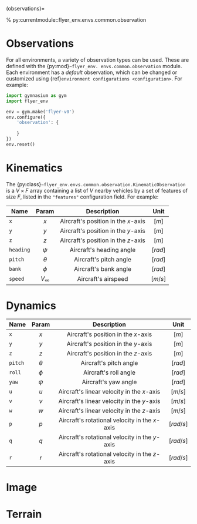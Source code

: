(observations)=

% py:currentmodule::flyer_env.envs.common.observation

# Observations

For all environments, a variety of observation types can be used. These are defined with the {py:mod}`~flyer_env.
envs.common.observation` module. Each environment has a *default* observation, which can be changed or customized 
using {ref}`environment configurations <configuration>`. For example: 

```python
import gymnasium as gym
import flyer_env

env = gym.make('flyer-v0')
env.configure({
    'observation': {
        
    }
})
env.reset()
```

# Kinematics

The {py:class}`~flyer_env.envs.common.observation.KinematicObservation` is a $V \times F$ array containing a list of 
$V$ nearby vehicles by a set of features of size $F$, listed in the `"features"` configuration field. For example:

| Name      |     Param    |             Description             |   Unit  |
|-----------|:------------:|:-----------------------------------:|:-------:|
|    `x`    |      $x$     | Aircraft's position in the $x$-axis |  [$m$]  |
|    `y`    |      $y$     | Aircraft's position in the $y$-axis |  [$m$]  |
|    `z`    |      $z$     | Aircraft's position in the $z$-axis |  [$m$]  |
| `heading` |    $\psi$    |       Aircraft's heading angle      | [$rad$] |
|  `pitch`  |   $\theta$   |        Aircraft's pitch angle       | [$rad$] |
|   `bank`  |    $\phi$    |        Aircraft's bank angle        | [$rad$] |
|  `speed`  | $V_{\infty}$ |         Aircraft's airspeed         | [$m/s$] |

# Dynamics

| Name    |   Param  |                   Description                  |    Unit   |
|---------|:--------:|:----------------------------------------------:|:---------:|
|   `x`   |    $x$   |       Aircraft's position in the $x$-axis      |   [$m$]   |
|   `y`   |    $y$   |       Aircraft's position in the $y$-axis      |   [$m$]   |
|   `z`   |    $z$   |       Aircraft's position in the $z$-axis      |   [$m$]   |
| `pitch` | $\theta$ |             Aircraft's pitch angle             |  [$rad$]  |
|  `roll` |  $\phi$  |              Aircraft's roll angle             |  [$rad$]  |
|  `yaw`  |  $\psi$  |              Aircraft's yaw angle              |  [$rad$]  |
|   `u`   |    $u$   |   Aircraft's linear velocity in the $x$-axis   |  [$m/s$]  |
|   `v`   |    $v$   |   Aircraft's linear velocity in the $y$-axis   |  [$m/s$]  |
|   `w`   |    $w$   |   Aircraft's linear velocity in the $z$-axis   |  [$m/s$]  |
|   `p`   |    $p$   | Aircraft's rotational velocity in the $x$-axis | [$rad/s$] |
|   `q`   |    $q$   | Aircraft's rotational velocity in the $y$-axis | [$rad/s$] |
|   `r`   |    $r$   | Aircraft's rotational velocity in the $z$-axis | [$rad/s$] |

# Image

# Terrain



